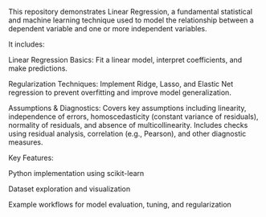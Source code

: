 This repository demonstrates Linear Regression, a fundamental statistical and machine learning technique used to model the relationship between a dependent variable and one or more independent variables.

It includes:

Linear Regression Basics: Fit a linear model, interpret coefficients, and make predictions.

Regularization Techniques: Implement Ridge, Lasso, and Elastic Net regression to prevent overfitting and improve model generalization.

Assumptions & Diagnostics: Covers key assumptions including linearity, independence of errors, homoscedasticity (constant variance of residuals), normality of residuals, and absence of multicollinearity. Includes checks using residual analysis, correlation (e.g., Pearson), and other diagnostic measures.

Key Features:

Python implementation using scikit-learn

Dataset exploration and visualization

Example workflows for model evaluation, tuning, and regularization